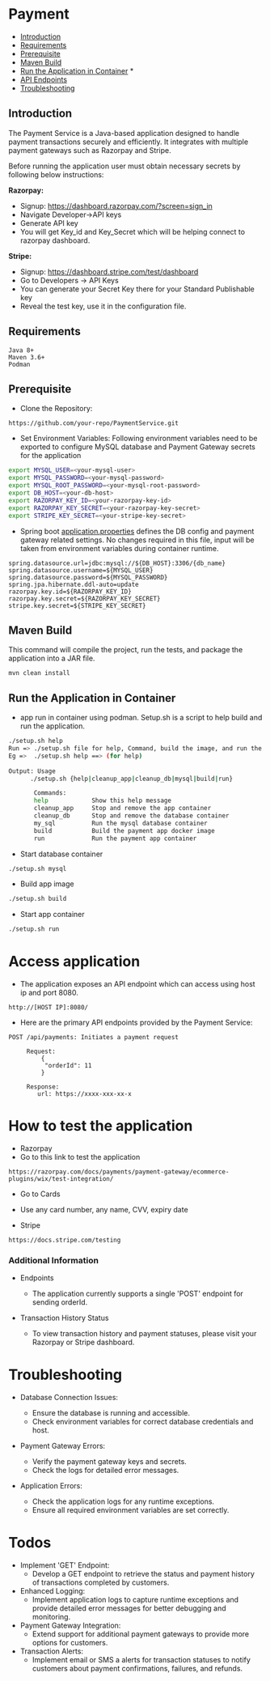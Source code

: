 # Payment

* [Introduction](#introduction)
* [Requirements](#requirements)
* [Prerequisite](#prerequisite)
* [Maven Build](#maven-build)
* [Run the Application in Container](#run-the-application-in-container)
    * 
* [API Endpoints](#api-endpoints)
* [Troubleshooting](#troubleshooting)

## Introduction
The Payment Service is a Java-based application designed to handle payment transactions securely and efficiently.
It integrates with multiple payment gateways such as Razorpay and Stripe.

Before running the application user must obtain necessary secrets by following below instructions:

**Razorpay:**
- Signup: https://dashboard.razorpay.com/?screen=sign_in
- Navigate Developer->API keys
- Generate API key
- You will get Key_id and Key_Secret which will be helping connect to razorpay dashboard.

**Stripe:**
- Signup: https://dashboard.stripe.com/test/dashboard
- Go to Developers -> API Keys
- You can generate your Secret Key there for your Standard Publishable key
- Reveal the test key, use it in the configuration file.

## Requirements
```
Java 8+
Maven 3.6+
Podman
```

## Prerequisite

- Clone the Repository:
```
https://github.com/your-repo/PaymentService.git
```

- Set Environment Variables:
Following environment variables need to be exported to configure MySQL database and Payment Gateway secrets for the application
```bash
export MYSQL_USER=<your-mysql-user>
export MYSQL_PASSWORD=<your-mysql-password>
export MYSQL_ROOT_PASSWORD=<your-mysql-root-password>
export DB_HOST=<your-db-host>
export RAZORPAY_KEY_ID=<your-razorpay-key-id>
export RAZORPAY_KEY_SECRET=<your-razorpay-key-secret>
export STRIPE_KEY_SECRET=<your-stripe-key-secret> 

```   

- Spring boot [application.properties](./paymentservice/src/main/resources/application.properties) defines the DB config
and payment gateway related settings. No changes required in this file, input will be taken from environment variables during
container runtime.
```
spring.datasource.url=jdbc:mysql://${DB_HOST}:3306/{db_name}
spring.datasource.username=${MYSQL_USER}
spring.datasource.password=${MYSQL_PASSWORD}
spring.jpa.hibernate.ddl-auto=update
razorpay.key.id=${RAZORPAY_KEY_ID}
razorpay.key.secret=${RAZORPAY_KEY_SECRET}
stripe.key.secret=${STRIPE_KEY_SECRET}
```

## Maven Build
This command will compile the project, run the tests, and package the application into a JAR file.
```
mvn clean install
```
## Run the Application in Container
- app run in container using podman. Setup.sh is a script to help build and run the application.

```bash
./setup.sh help
Run => ./setup.sh file for help, Command, build the image, and run the container.
Eg =>  ./setup.sh help ==> (for help)
      
Output: Usage
      ./setup.sh {help|cleanup_app|cleanup_db|mysql|build|run}

       Commands:
       help            Show this help message
       cleanup_app     Stop and remove the app container
       cleanup_db      Stop and remove the database container
       my_sql          Run the mysql database container
       build           Build the payment app docker image
       run             Run the payment app container
```

- Start database container
```bash
./setup.sh mysql
```
- Build app image
```bash
./setup.sh build
```
- Start app container
```bash
./setup.sh run
```

# Access application
- The application exposes an API endpoint which can access using host ip and port 8080.
```
http://[HOST IP]:8080/
```
- Here are the primary API endpoints provided by the Payment Service:
```
POST /api/payments: Initiates a payment request
        
     Request:
         {
          "orderId": 11
         }
        
     Response:           
        url: https://xxxx-xxx-xx-x
```                    

# How to test the application
- Razorpay
- Go to this link to test the application
```agsl
https://razorpay.com/docs/payments/payment-gateway/ecommerce-plugins/wix/test-integration/
```
- Go to Cards
- Use any card number, any name, CVV, expiry date

- Stripe
```
https://docs.stripe.com/testing
```
### Additional Information
- Endpoints
  - The application currently supports a single 'POST' endpoint for sending orderId.

- Transaction History Status
  - To view transaction history and payment statuses, please visit your Razorpay or Stripe dashboard.


# Troubleshooting

- Database Connection Issues:

     * Ensure the database is running and accessible.
     * Check environment variables for correct database credentials and host.

- Payment Gateway Errors:

    * Verify the payment gateway keys and secrets.
    * Check the logs for detailed error messages.

- Application Errors:

    * Check the application logs for any runtime exceptions.
    * Ensure all required environment variables are set correctly.


# Todos
- Implement 'GET' Endpoint: 
  - Develop a GET endpoint to retrieve the status and payment history of transactions completed by customers.
- Enhanced Logging: 
  - Implement application logs to capture runtime exceptions and provide detailed error messages for better debugging and monitoring.
- Payment Gateway Integration: 
  - Extend support for additional payment gateways to provide more options for customers.
- Transaction Alerts: 
  - Implement email or SMS a alerts for transaction statuses to notify customers about payment confirmations, failures, and refunds.